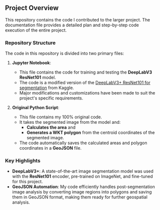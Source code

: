 ## Project Overview

This repository contains the code I contributed to the larger project. The documentation file provides a detailed plan and step-by-step code execution of the entire project.

### Repository Structure

The code in this repository is divided into two primary files:

1. **Jupyter Notebook**:
    - This file contains the code for training and testing the **DeepLabV3 ResNet101** model.
    - The code is a modified version of the [DeepLabV3+ ResNet101 for segmentation](https://www.kaggle.com/code/balraj98/deeplabv3-resnet101-for-segmentation-pytorch#Training-DeepLabV3+-with-Pretrained-ResNet101-Encoder) from Kaggle.
    - Major modifications and customizations have been made to suit the project's specific requirements.

2. **Original Python Script**:
    - This file contains my 100% original code.
    - It takes the segmented image from the model and:
        - **Calculates the area** and
        - **Generates a WKT polygon** from the centroid coordinates of the segmented image.
    - The code automatically saves the calculated areas and polygon coordinates in a **GeoJSON** file.

### Key Highlights
- **DeepLabV3+**: A state-of-the-art image segmentation model was used with the **ResNet101** encoder, pre-trained on ImageNet, and fine-tuned for this project.
- **GeoJSON Automation**: My code efficiently handles post-segmentation image analysis by converting image regions into polygons and saving them in GeoJSON format, making them ready for further geospatial analysis.



